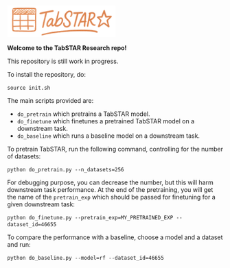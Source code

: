 <img src="tabstar_logo.png" alt="TabSTAR Logo" width="50%">

**Welcome to the TabSTAR Research repo!**

This repository is still work in progress.

To install the repository, do:

```commandline
source init.sh
```

The main scripts provided are:
- `do_pretrain` which pretrains a TabSTAR model.
- `do_finetune` which finetunes a pretrained TabSTAR model on a downstream task.
- `do_baseline` which runs a baseline model on a downstream task.

To pretrain TabSTAR, run the following command, controlling for the number of datasets:
```commandline
python do_pretrain.py --n_datasets=256
```

For debugging purpose, you can decrease the number, but this will harm downstream task performance.
At the end of the pretraining, you will get the name of the `pretrain_exp` which should be passed for finetuning for a given downstream task:
```commandline
python do_finetune.py --pretrain_exp=MY_PRETRAINED_EXP --dataset_id=46655
```

To compare the performance with a baseline, choose a model and a dataset and run:
```commandline
python do_baseline.py --model=rf --dataset_id=46655
```
